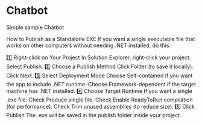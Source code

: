 # Chatbot
Simple sample Chatbot


How to Publish as a Standalone EXE
If you want a single executable file that works on other computers without needing .NET installed, do this:

1️⃣ Right-click on Your Project
In Solution Explorer, right-click your project.
Select Publish.
2️⃣ Choose a Publish Method
Click Folder (to save it locally).
Click Next.
3️⃣ Select Deployment Mode
Choose Self-contained if you want the app to include .NET runtime.
Choose Framework-dependent if the target machine has .NET installed.
4️⃣ Choose Target Runtime
If you want a single .exe file:
Check Produce single file.
Check Enable ReadyToRun compilation (for performance).
Check Trim unused assemblies (to reduce size).
5️⃣ Click Publish
The .exe will be saved in the publish folder inside your project.
